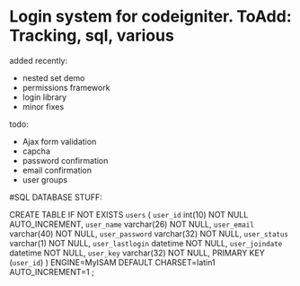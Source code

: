 # Login system for codeigniter. ToAdd: Tracking, sql, various

added recently:
 - nested set demo
 - permissions framework
 - login library
 - minor fixes

todo:
 - Ajax form validation
 - capcha
 - password confirmation
 - email confirmation
 - user groups

#SQL DATABASE STUFF:

CREATE TABLE IF NOT EXISTS `users` (
  `user_id` int(10) NOT NULL AUTO_INCREMENT,
  `user_name` varchar(26) NOT NULL,
  `user_email` varchar(40) NOT NULL,
  `user_password` varchar(32) NOT NULL,
  `user_status` varchar(1) NOT NULL,
  `user_lastlogin` datetime NOT NULL,
  `user_joindate` datetime NOT NULL,
  `user_key` varchar(32) NOT NULL,
  PRIMARY KEY (`user_id`)
) ENGINE=MyISAM DEFAULT CHARSET=latin1 AUTO_INCREMENT=1 ;
